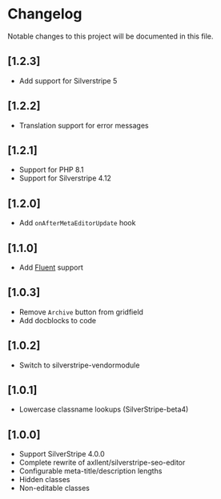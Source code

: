 # Changelog

Notable changes to this project will be documented in this file.

## [1.2.3]

- Add support for Silverstripe 5


## [1.2.2]

- Translation support for error messages


## [1.2.1]

- Support for PHP 8.1
- Support for Silverstripe 4.12


## [1.2.0]

- Add `onAfterMetaEditorUpdate` hook


## [1.1.0]

- Add [Fluent](https://github.com/tractorcow-farm/silverstripe-fluent) support


## [1.0.3]

- Remove `Archive` button from gridfield
- Add docblocks to code


## [1.0.2]

- Switch to silverstripe-vendormodule


## [1.0.1]

- Lowercase classname lookups (SilverStripe-beta4)


## [1.0.0]

- Support SilverStripe 4.0.0
- Complete rewrite of axllent/silverstripe-seo-editor
- Configurable meta-title/description lengths
- Hidden classes
- Non-editable classes
